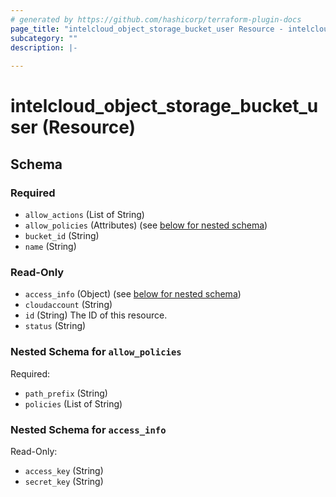 ```yaml
---
# generated by https://github.com/hashicorp/terraform-plugin-docs
page_title: "intelcloud_object_storage_bucket_user Resource - intelcloud"
subcategory: ""
description: |-
  
---
```


# intelcloud_object_storage_bucket_user (Resource)





<!-- schema generated by tfplugindocs -->
## Schema

### Required

- `allow_actions` (List of String)
- `allow_policies` (Attributes) (see [below for nested schema](#nestedatt--allow_policies))
- `bucket_id` (String)
- `name` (String)

### Read-Only

- `access_info` (Object) (see [below for nested schema](#nestedatt--access_info))
- `cloudaccount` (String)
- `id` (String) The ID of this resource.
- `status` (String)

<a id="nestedatt--allow_policies"></a>
### Nested Schema for `allow_policies`

Required:

- `path_prefix` (String)
- `policies` (List of String)


<a id="nestedatt--access_info"></a>
### Nested Schema for `access_info`

Read-Only:

- `access_key` (String)
- `secret_key` (String)
